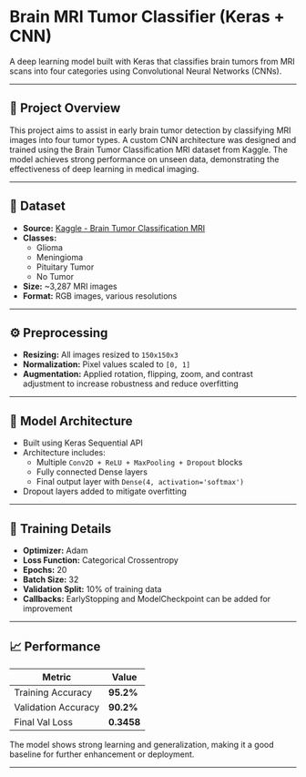 # Brain MRI Tumor Classifier (Keras + CNN)

A deep learning model built with Keras that classifies brain tumors from MRI scans into four categories using Convolutional Neural Networks (CNNs).

---

## 🧠 Project Overview

This project aims to assist in early brain tumor detection by classifying MRI images into four tumor types. A custom CNN architecture was designed and trained using the Brain Tumor Classification MRI dataset from Kaggle. The model achieves strong performance on unseen data, demonstrating the effectiveness of deep learning in medical imaging.

---

## 📁 Dataset

- **Source:** [Kaggle - Brain Tumor Classification MRI](https://www.kaggle.com/datasets/sartajbhuvaji/brain-tumor-classification-mri)
- **Classes:** 
  - Glioma
  - Meningioma
  - Pituitary Tumor
  - No Tumor
- **Size:** ~3,287 MRI images
- **Format:** RGB images, various resolutions

---

## ⚙️ Preprocessing

- **Resizing:** All images resized to `150x150x3`
- **Normalization:** Pixel values scaled to `[0, 1]`
- **Augmentation:** Applied rotation, flipping, zoom, and contrast adjustment to increase robustness and reduce overfitting

---

## 🧱 Model Architecture

- Built using Keras Sequential API
- Architecture includes:
  - Multiple `Conv2D + ReLU + MaxPooling + Dropout` blocks
  - Fully connected Dense layers
  - Final output layer with `Dense(4, activation='softmax')`
- Dropout layers added to mitigate overfitting

---

## 🧪 Training Details

- **Optimizer:** Adam
- **Loss Function:** Categorical Crossentropy
- **Epochs:** 20
- **Batch Size:** 32
- **Validation Split:** 10% of training data
- **Callbacks:** EarlyStopping and ModelCheckpoint can be added for improvement

---

## 📈 Performance

| Metric              | Value       |
|---------------------|-------------|
| Training Accuracy   | **95.2%**   |
| Validation Accuracy | **90.2%**   |
| Final Val Loss      | **0.3458**  |

The model shows strong learning and generalization, making it a good baseline for further enhancement or deployment.

---
